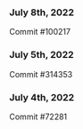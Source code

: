 ### July 8th, 2022

Commit #100217

### July 5th, 2022

Commit #314353


### July 4th, 2022

Commit #72281
